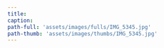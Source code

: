 ```yaml
---
title:
caption:
path-full: 'assets/images/fulls/IMG_5345.jpg'
path-thumb: 'assets/images/thumbs/IMG_5345.jpg'
---
```

